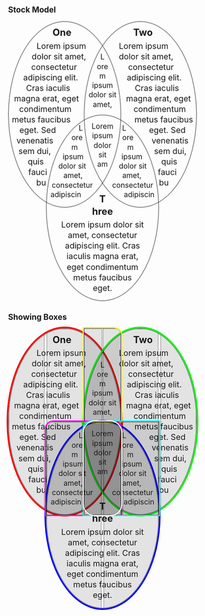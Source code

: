 <style type="text/css">
main {
  /*  outline: 1px dotted #ccc; */
  width: calc(100% * var(--venn-width-mult));
  margin: 0 auto;
}

:root {
  --venn-width-mult: 0.9;
}

@media print {
  :root {
    --venn-width-mult: 1;
  }
}

/* Defaults for browsers that do not support shape-outside */
@media (min-width: 800px) {
  .Venn::after {
    content: "";
    display: block;
    width: 1px;
    height: 1px;
    clear: both;
  }

  .circle,
  .shape {
    box-sizing: border-box;
    border: 0.1em solid rgba(0, 0, 0, 0.5);
    margin: 0 0.75%;
    padding: 0 1.5em;
    float: left;
    width: 32%;
  }

  .circle.one {
    margin-left: 0;
  }

  .circle.three {
    margin-right: 0;
  }

  .shape {
    width: 30%;
    margin: 1em 1%;
  }

  .shape.onetwo {
    margin-left: 2.5%;
    clear: left;
    border-top-right-radius: 1em;
  }

  .shape.twothree {
    margin-right: 2.5%;
    border-top-left-radius: 1em;
  }

  .shape.onethree {
    margin-top: 3em;
    border-top-right-radius: 1em;
    border-top-left-radius: 1em;
  }

  .shape.onetwothree {
    clear: both;
    width: 40%;
    margin-left: 30%;
    margin-right: 30%;
    border-radius: 1.5em;
  }
}

@supports (shape-outside: polygon(0 0, 0 50%, 50% 50%)) {
  .Venn::after {
    display: none;
  }

  .Venn > div {
    box-sizing: border-box;
    border: 0.1em solid rgba(0, 0, 0, 0.5);
    font-size: calc(2.5vw * var(--venn-width-mult));
    line-height: 1.3;
    overflow: hidden;
  }

  .Venn > .shape {
    font-size: calc(2.25vw * var(--venn-width-mult));
    border: initial;
    width: initial;
    margin: initial;
    padding: initial;
  }

  .Venn > .circle {
    border-radius: 50%;
    width: initial;
    margin: initial;
    padding: initial;
  }

  /* Grid layout  */
  .Venn {
    display: grid;
    grid-template-columns: repeat(5, 1fr);
    grid-template-rows: repeat(3, calc(28.8vw * var(--venn-width-mult)));
  }

  .Venn > h2 {
    grid-column-start: 1;
    grid-column-end: 6;
    grid-row-start: 0;
    grid-row-end: 1;
  }

  .Venn > .circle.one {
    /*   outline: .2em solid #f00; */
    grid-column-start: 1;
    grid-column-end: 4;
    grid-row-start: 1;
    grid-row-end: 3;
  }

  .Venn > .circle.two {
    /*   outline: .2em solid #0f0; */
    grid-column-start: 3;
    grid-column-end: 6;
    grid-row-start: 1;
    grid-row-end: 3;
  }

  .Venn > .circle.three {
    /*   outline: .2em solid #00f; */
    grid-column-start: 2;
    grid-column-end: 5;
    grid-row-start: 2;
    grid-row-end: 4;
  }

  .Venn > .shape.onetwo {
    /*   outline: .2em solid #ff0; */
    grid-column-start: 3;
    grid-column-end: 4;
    grid-row-start: 1;
    grid-row-end: 2;
  }

  .Venn > .shape.onethree {
    /*   outline: .2em solid #f0f; */
    grid-column-start: 2;
    grid-column-end: 4;
    grid-row-start: 2;
    grid-row-end: 2;
  }

  .Venn > .shape.twothree {
    /*   outline: .2em solid #0ff; */
    grid-column-start: 3;
    grid-column-end: 5;
    grid-row-start: 2;
    grid-row-end: 2;
  }

  .Venn > .shape.onetwothree {
    /*   outline: .2em solid #fff; */
    grid-column-start: 3;
    grid-column-end: 3;
    grid-row-start: 2;
    grid-row-end: 2;
  }

  /* Text wrap */
  .Venn .circle,
  .Venn .shape {
    text-align: center;
  }
  .Venn .circle span,
  .Venn .shape span {
    box-sizing: border-box;
    float: right;
    /*     border: 1px dotted #00f;
    background-color: rgba(0,0,0,.1); */
  }
  .Venn .circle > span {
    width: calc(58.5vw * var(--venn-width-mult));
    height: calc(58.5vw * var(--venn-width-mult));
  }
  .Venn .shape > span {
    height: calc(29vw * var(--venn-width-mult));
  }
  .Venn .one > span {
    float: left;
    width: 32%;
    shape-margin: 0;
    shape-outside: polygon(
      100% 0%,
      0% 0%,
      0% 100%,
      100% 100%,
      100% 92%,
      76% 88%,
      44% 80%,
      20% 70%,
      10% 60%,
      5% 50%,
      10% 40%,
      20% 30%,
      41% 20%,
      70% 10%,
      100% 5%
    );
  }
  .Venn .one > span + span {
    float: right;
    width: 66%;
    shape-outside: polygon(
      100% 0%,
      40% 0%,
      65% 15%,
      53% 25%,
      47% 35%,
      44% 45%,
      43% 50%,
      31% 55%,
      12% 65%,
      5% 75%,
      0% 85%,
      0% 100%,
      100% 100%
    );
  }
  .Venn .two > span {
    float: left;
    width: 66%;
    shape-margin: 0;
    shape-outside: polygon(
      0% 0%,
      60% 0%,
      35% 15%,
      47% 25%,
      53% 35%,
      56% 45%,
      57% 50%,
      69% 55%,
      88% 65%,
      95% 75%,
      100% 85%,
      100% 100%,
      0% 100%
    );
  }
  .Venn .two > span + span {
    float: right;
    width: 32%;
    shape-outside: polygon(
      0% 0%,
      100% 0%,
      100% 100%,
      0% 100%,
      0% 92%,
      24% 88%,
      56% 80%,
      80% 70%,
      90% 60%,
      95% 50%,
      90% 40%,
      80% 30%,
      59% 20%,
      30% 10%,
      0% 5%
    );
  }
  .Venn .three > span {
    float: left;
    width: 49%;
    shape-margin: 0;
    shape-outside: polygon(
      0% 0%,
      100% 0%,
      100% 40%,
      75% 47%,
      50% 50%,
      2% 50%,
      5% 60%,
      13% 70%,
      27% 80%,
      52% 90%,
      78% 95%,
      100% 97%,
      100% 100%,
      0% 100%
    );
  }
  .Venn .three > span + span {
    float: right;
    shape-outside: polygon(
      100% 0%,
      0% 0%,
      0% 40%,
      25% 47%,
      50% 50%,
      98% 50%,
      95% 60%,
      87% 70%,
      73% 80%,
      48% 90%,
      22% 95%,
      0% 97%,
      0% 100%,
      100% 100%
    );
  }
  .Venn .onetwo > span {
    float: left;
    width: 49%;
    shape-margin: 0;
    shape-outside: polygon(
      0% 0%,
      100% 0%,
      100% 30%,
      72% 40%,
      48% 50%,
      20% 70%,
      10% 85%,
      0% 98%,
      100% 98%,
      100% 100%,
      0% 100%
    );
  }
  .Venn .onetwo > span + span {
    float: right;
    shape-outside: polygon(
      100% 0%,
      0% 0%,
      0% 30%,
      28% 40%,
      52% 50%,
      80% 70%,
      90% 85%,
      100% 98%,
      0% 98%,
      0% 100%,
      100% 100%
    );
  }
  .Venn .onethree > span {
    float: left;
    width: 48%;
    shape-margin: 0;
    shape-outside: polygon(
      0% 0%,
      100% 0%,
      100% 5%,
      70% 20%,
      45% 35%,
      26% 50%,
      10% 75%,
      5% 90%,
      50% 98%,
      100% 95%,
      100% 100%,
      0% 100%
    );
  }
  .Venn .onethree > span + span {
    float: right;
    width: 51%;
    shape-outside: polygon(
      100% 0%,
      0% 0%,
      0% 25%,
      9% 40%,
      20% 55%,
      40% 70%,
      30% 80%,
      0% 90%,
      0% 100%,
      100% 100%
    );
  }
  .Venn .twothree > span {
    float: left;
    width: 51%;
    shape-margin: 0;
    shape-outside: polygon(
      0% 0%,
      100% 0%,
      100% 25%,
      91% 40%,
      80% 55%,
      60% 70%,
      70% 80%,
      100% 90%,
      100% 100%,
      0% 100%
    );
  }
  .Venn .twothree > span + span {
    float: right;
    width: 48%;
    shape-outside: polygon(
      100% 0%,
      0% 0%,
      0% 5%,
      30% 20%,
      55% 35%,
      74% 50%,
      90% 75%,
      95% 90%,
      50% 98%,
      0% 95%,
      0% 100%,
      100% 100%
    );
  }
  .Venn .onetwothree > span {
    float: left;
    width: 49%;
    shape-margin: 0;
    shape-outside: polygon(
      0% 0%,
      10% 15%,
      30% 35%,
      50% 50%,
      95% 70%,
      100% 100%,
      0% 100%
    );
  }
  .Venn .onetwothree > span + span {
    float: right;
    shape-outside: polygon(
      100% 0%,
      90% 15%,
      70% 35%,
      50% 50%,
      5% 70%,
      0% 100%,
      100% 100%
    );
  }
  .Venn .circle h3 {
    margin: 0.5em 0 0 0;
    text-align: center;
  }
  .Venn .circle h3 + * {
    margin-top: 0.2em;
  }
  .Venn .shape h3 {
    clip-path: inset(100%);
    clip: rect(1px, 1px, 1px, 1px);
    height: 1px;
    width: 1px;
    overflow: hidden;
    position: absolute;
    white-space: nowrap;
  }
}

/* Show the boxes */
.Venn.guides > .circle.one {
  outline: 0.2em solid #f00;
}
.Venn.guides > .circle.two {
  outline: 0.2em solid #0f0;
}
.Venn.guides > .circle.three {
  outline: 0.2em solid #00f;
}
.Venn.guides > .shape.onetwo {
  outline: 0.2em solid #ff0;
}
.Venn.guides > .shape.onethree {
  outline: 0.2em solid #f0f;
}
.Venn.guides > .shape.twothree {
  outline: 0.2em solid #0ff;
}
.Venn.guides > .shape.onetwothree {
  outline: 0.2em solid #fff;
}
.Venn.guides .circle span,
.Venn.guides .shape span {
  border: 1px dotted #000;
  background-color: rgba(0, 0, 0, 0.1);
}
.Venn.guides > div {
  border: 0.1em solid rgba(0, 0, 0, 0.5);
}
</style>







<article class="Venn">
    <h2>Stock Model</h2>
    <div class="circle one">
      <span></span>
      <span></span>
      <h3>One</h3>
      <p>
        Lorem ipsum dolor sit amet, consectetur adipiscing elit. Cras iaculis magna erat, eget condimentum metus faucibus eget. Sed venenatis sem dui, quis faucibus nibh pretium a. Lorem ipsum dolor sit amet, consectetur adipiscing elit. Curabitur malesuada mattis
        ligula, a vulputate nibh porttitor eu. Morbi tempus dolor sed lectus gravida, id convallis ipsum convallis. Cras nec pharetra est, nec finibus lectus. Donec pulvinar ipsum arcu, sit amet pulvinar augue luctus quis.
      </p>
    </div>
    <div class="circle two">
      <span></span>
      <span></span>
      <h3>Two</h3>
      <p>
        Lorem ipsum dolor sit amet, consectetur adipiscing elit. Cras iaculis magna erat, eget condimentum metus faucibus eget. Sed venenatis sem dui, quis faucibus nibh pretium a. Lorem ipsum dolor sit amet, consectetur adipiscing elit. Curabitur malesuada mattis
        ligula, a vulputate nibh porttitor eu. Morbi tempus dolor sed lectus gravida, id convallis ipsum convallis. Cras nec pharetra est, nec finibus lectus. Donec pulvinar ipsum arcu, sit amet pulvinar augue luctus quis.
      </p>
    </div>
    <div class="circle three">
      <span></span>
      <span></span>
      <h3>Three</h3>
      <p>
        Lorem ipsum dolor sit amet, consectetur adipiscing elit. Cras iaculis magna erat, eget condimentum metus faucibus eget. Sed venenatis sem dui, quis faucibus nibh pretium a. Lorem ipsum dolor sit amet, consectetur adipiscing elit. Curabitur malesuada mattis
        ligula, a vulputate nibh porttitor eu. Morbi tempus dolor sed lectus gravida, id convallis ipsum convallis. Cras nec pharetra est, nec finibus lectus. Donec pulvinar ipsum arcu, sit amet pulvinar augue luctus quis.
      </p>
    </div>
    <div class="shape onetwo">
      <span></span>
      <span></span>
      <h3>One + Two</h3>
      <p>
        Lorem ipsum dolor sit amet, consectetur adipiscing elit. Cras iaculis magna erat, eget condimentum metus faucibus eget. Sed venenatis sem dui, quis faucibus nibh pretium a. Lorem ipsum dolor sit amet, consectetur adipiscing elit. Curabitur malesuada mattis
        ligula, a vulputate nibh porttitor eu. Morbi tempus dolor sed lectus gravida, id convallis ipsum convallis. Cras nec pharetra est, nec finibus lectus. Donec pulvinar ipsum arcu, sit amet pulvinar augue luctus quis.
      </p>
    </div>
    <div class="shape onethree">
      <span></span>
      <span></span>
      <h3>One + Three</h3>
      <p>
        Lorem ipsum dolor sit amet, consectetur adipiscing elit. Cras iaculis magna erat, eget condimentum metus faucibus eget. Sed venenatis sem dui, quis faucibus nibh pretium a. Lorem ipsum dolor sit amet, consectetur adipiscing elit. Curabitur malesuada mattis.
      </p>
    </div>
    <div class="shape twothree">
      <span></span>
      <span></span>
      <h3>Two + Three</h3>
      <p>
        Lorem ipsum dolor sit amet, consectetur adipiscing elit. Cras iaculis magna erat, eget condimentum metus faucibus eget. Sed venenatis sem dui, quis faucibus nibh pretium a. Lorem ipsum dolor sit amet, consectetur adipiscing elit. Curabitur malesuada mattis.
      </p>
    </div>
    <div class="shape onetwothree">
      <span></span>
      <span></span>
      <h3>One + Two + Three</h3>
      <p>
        Lorem ipsum dolor sit amet, consectetur adipiscing elit. Cras iaculis magna erat, eget condimentum metus faucibus eget. Sed venenatis sem dui, quis faucibus nibh pretium a. Lorem ipsum dolor sit amet, consectetur adipiscing elit. Curabitur malesuada mattis.
      </p>
    </div>
  </article>
  
  <article class="Venn guides">
    <h2>Showing Boxes</h2>
    <div class="circle one">
      <span></span>
      <span></span>
      <h3>One</h3>
      <p>
        Lorem ipsum dolor sit amet, consectetur adipiscing elit. Cras iaculis magna erat, eget condimentum metus faucibus eget. Sed venenatis sem dui, quis faucibus nibh pretium a. Lorem ipsum dolor sit amet, consectetur adipiscing elit. Curabitur malesuada mattis
        ligula, a vulputate nibh porttitor eu. Morbi tempus dolor sed lectus gravida, id convallis ipsum convallis. Cras nec pharetra est, nec finibus lectus. Donec pulvinar ipsum arcu, sit amet pulvinar augue luctus quis.
      </p>
    </div>
    <div class="circle two">
      <span></span>
      <span></span>
      <h3>Two</h3>
      <p>
        Lorem ipsum dolor sit amet, consectetur adipiscing elit. Cras iaculis magna erat, eget condimentum metus faucibus eget. Sed venenatis sem dui, quis faucibus nibh pretium a. Lorem ipsum dolor sit amet, consectetur adipiscing elit. Curabitur malesuada mattis
        ligula, a vulputate nibh porttitor eu. Morbi tempus dolor sed lectus gravida, id convallis ipsum convallis. Cras nec pharetra est, nec finibus lectus. Donec pulvinar ipsum arcu, sit amet pulvinar augue luctus quis.
      </p>
    </div>
    <div class="circle three">
      <span></span>
      <span></span>
      <h3>Three</h3>
      <p>
        Lorem ipsum dolor sit amet, consectetur adipiscing elit. Cras iaculis magna erat, eget condimentum metus faucibus eget. Sed venenatis sem dui, quis faucibus nibh pretium a. Lorem ipsum dolor sit amet, consectetur adipiscing elit. Curabitur malesuada mattis
        ligula, a vulputate nibh porttitor eu. Morbi tempus dolor sed lectus gravida, id convallis ipsum convallis. Cras nec pharetra est, nec finibus lectus. Donec pulvinar ipsum arcu, sit amet pulvinar augue luctus quis.
      </p>
    </div>
    <div class="shape onetwo">
      <span></span>
      <span></span>
      <h3>One + Two</h3>
      <p>
        Lorem ipsum dolor sit amet, consectetur adipiscing elit. Cras iaculis magna erat, eget condimentum metus faucibus eget. Sed venenatis sem dui, quis faucibus nibh pretium a. Lorem ipsum dolor sit amet, consectetur adipiscing elit. Curabitur malesuada mattis
        ligula, a vulputate nibh porttitor eu. Morbi tempus dolor sed lectus gravida, id convallis ipsum convallis. Cras nec pharetra est, nec finibus lectus. Donec pulvinar ipsum arcu, sit amet pulvinar augue luctus quis.
      </p>
    </div>
    <div class="shape onethree">
      <span></span>
      <span></span>
      <h3>One + Three</h3>
      <p>
        Lorem ipsum dolor sit amet, consectetur adipiscing elit. Cras iaculis magna erat, eget condimentum metus faucibus eget. Sed venenatis sem dui, quis faucibus nibh pretium a. Lorem ipsum dolor sit amet, consectetur adipiscing elit. Curabitur malesuada mattis.
      </p>
    </div>
    <div class="shape twothree">
      <span></span>
      <span></span>
      <h3>Two + Three</h3>
      <p>
        Lorem ipsum dolor sit amet, consectetur adipiscing elit. Cras iaculis magna erat, eget condimentum metus faucibus eget. Sed venenatis sem dui, quis faucibus nibh pretium a. Lorem ipsum dolor sit amet, consectetur adipiscing elit. Curabitur malesuada mattis.
      </p>
    </div>
    <div class="shape onetwothree">
      <span></span>
      <span></span>
      <h3>One + Two + Three</h3>
      <p>
        Lorem ipsum dolor sit amet, consectetur adipiscing elit. Cras iaculis magna erat, eget condimentum metus faucibus eget. Sed venenatis sem dui, quis faucibus nibh pretium a. Lorem ipsum dolor sit amet, consectetur adipiscing elit. Curabitur malesuada mattis.
      </p>
    </div>
  </article>
